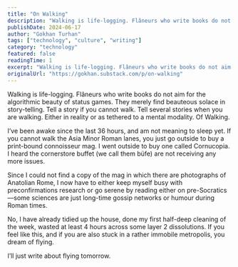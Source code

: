 ```yaml
---
title: "On Walking"
description: "Walking is life-logging. Flâneurs who write books do not aim for the algorithmic beauty of status games. They merely find beauteous solace in story-telling. Tell a story if you cannot walk. Tell sever..."
publishDate: 2024-06-17
author: "Gokhan Turhan"
tags: ["technology", "culture", "writing"]
category: "technology"
featured: false
readingTime: 1
excerpt: "Walking is life-logging. Flâneurs who write books do not aim for the algorithmic beauty of status games. They merely find beauteous solace in story-telling. Tell a story if you cannot walk. Tell sever..."
originalUrl: "https://gokhan.substack.com/p/on-walking"
---
```


Walking is life-logging. Flâneurs who write books do not aim for the algorithmic beauty of status games. They merely find beauteous solace in story-telling. Tell a story if you cannot walk. Tell several stories when you are walking. Either in reality or as tethered to a mental modality. Of Walking.

I’ve been awake since the last 36 hours, and am not meaning to sleep yet. If you cannot walk the Asia Minor Roman lanes, you just go outside to buy a print-bound connoisseur mag. I went outside to buy one called Cornucopia. I heard the cornerstore buffet (we call them büfe) are not receiving any more issues.

Since I could not find a copy of the mag in which there are photographs of Anatolian Rome, I now have to either keep myself busy with preconfirmations research or go serene by reading either on pre-Socratics—some sciences are just long-time gossip networks or humour during Roman times.

No, I have already tidied up the house, done my first half-deep cleaning of the week, wasted at least 4 hours across some layer 2 dissolutions. If you feel like this, and if you are also stuck in a rather immobile metropolis, you dream of flying.

I’ll just write about flying tomorrow.